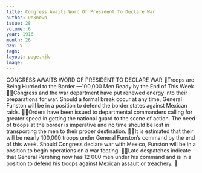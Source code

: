 ```yaml
---
title: Congress Awaits Word Of President To Declare War
author: Unknown
issue: 28
volume: 6
year: 1916
month: 26
day: V
tags:
layout: page.njk
image:
---
```

CONGRESS AWAITS WORD OF PRESIDENT TO DECLARE WAR Troops are Being Hurried to the Border —100,000 Men Ready by the End of This Week Congress and the war department have put renewed energy into their preparations for war. Should a formal break occur at any time, General Funston will be in a position to defend the border states against Mexican raids. Orders have been issued to departmental commanders calling for greater speed in getting the national guard to the scene of action. The need of troops at the border is imperative and no time should be lost in transporting the men to their proper destination. It is estimated that their will be nearly 100,000 troops under General Funston’s command by the end of this week. Should Congress declare war with Mexico, Funston will be in a position to begin operations on a war footing. Late despatches indicate that General Pershing now has 12 000 men under his command and is in a position to defend his troops against Mexican assault or treachery. 
